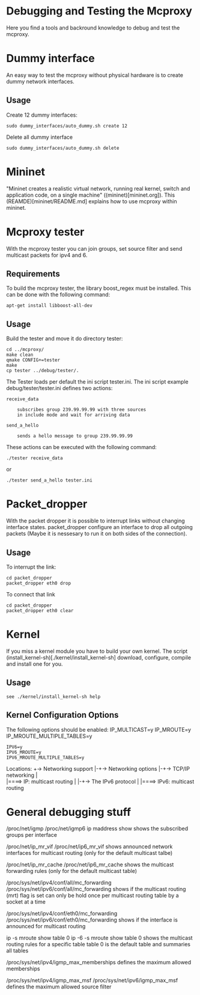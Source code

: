 <!--vim: set textwidth=80 formatoptions+=t wrapmargin=5 -->

Debugging and Testing the Mcproxy
=================================
Here you find a tools and backround knowledge to debug and test the mcproxy.


Dummy interface
==================
An easy way to test the mcproxy without physical hardware is to create dummy
network interfaces.

Usage
-----
Create 12 dummy interfaces:

    sudo dummy_interfaces/auto_dummy.sh create 12

Delete all dummy interface

    sudo dummy_interfaces/auto_dummy.sh delete

Mininet
==================
"Mininet creates a realistic virtual network, running real kernel, switch and
application code, on a single machine" ((mininet)[mininet.org]). This
(REAMDE)[mininet/README.md] explains how to use mcproxy within mininet.

Mcproxy tester
==================
With the mcproxy tester you can join groups, set source filter and send
multicast packets for ipv4 and 6.

Requirements
------------
To build the mcproxy tester, the library boost_regex must be installed. This
can be done with the following command:
  
    apt-get install libboost-all-dev

Usage
-----
Build the tester and move it do directory tester:

    cd ../mcproxy/
    make clean 
    qmake CONFIG+=tester
    make
    cp tester ../debug/tester/.

The Tester loads per default the ini script tester.ini.  The ini script example
debug/tester/tester.ini defines two actions: 

    receive_data 

        subscribes group 239.99.99.99 with three sources
        in include mode and wait for arriving data

    send_a_hello

        sends a hello message to group 239.99.99.99       

These actions can be executed with the following command:

    ./tester receive_data

or

    ./tester send_a_hello tester.ini 

Packet_dropper
==============
With the packet dropper it is possible to interrupt links without changing
interface states. packet_dropper configure an interface to drop all outgoing
packets (Maybe it is nessesary to run it on both sides of the connection).

Usage
-----
To interrupt the link:

    cd packet_dropper
    packet_dropper eth0 drop

To connect that link

    cd packet_dropper
    packet_dropper eth0 clear

Kernel
==================
If you miss a kernel module you have to build your own kernel. The script
(install_kernel-sh)[./kernel/install_kernel-sh] download, configure, compile and
install one for you.

Usage
-----

    see ./kernel/install_kernel-sh help

Kernel Configuration Options
----------------------------
The following options should be enabled:
    IP_MULTICAST=y
    IP_MROUTE=y
    IP_MROUTE_MULTIPLE_TABLES=y

    IPV6=y
    IPV6_MROUTE=y
    IPV6_MROUTE_MULTIPLE_TABLES=y

Locations:
+-> Networking support
|-+-> Networking options
  |-+-> TCP/IP networking
    |  
    |====> IP: multicast routing
    |
    |-+-> The IPv6 protocol
      |
      |====> IPv6: multicast routing


General debugging stuff
==================
/proc/net/igmp
/proc/net/igmp6
ip maddress show
    shows the subscribed groups per interface

/proc/net/ip_mr_vif
/proc/net/ip6_mr_vif
    shows announced network interfaces for multicast routing
    (only for the default multicast talbe)

/proc/net/ip_mr_cache
/proc/net/ip6_mr_cache
    shows the multicast forwarding rules
    (only for the default multicast table)

/proc/sys/net/ipv4/conf/all/mc_forwarding
/proc/sys/net/ipv6/conf/all/mc_forwarding
    shows if the multicast routing (mrt) flag is set
    can only be hold once per multicast routing table
        by a socket at a time 

/proc/sys/net/ipv4/conf/eth0/mc_forwarding
/proc/sys/net/ipv6/conf/eth0/mc_forwarding
    shows if the interface is announced for multicast routing

ip -s mroute show table 0
ip -6 -s mroute show table 0
    shows the multicast routing rules for a specific table 
    table 0 is the default table and summaries all tables  

/proc/sys/net/ipv4/igmp_max_memberships
    defines the maximum allowed memberships 

/proc/sys/net/ipv4/igmp_max_msf
/proc/sys/net/ipv6/igmp_max_msf
    defines the maximum allowed source filter 


